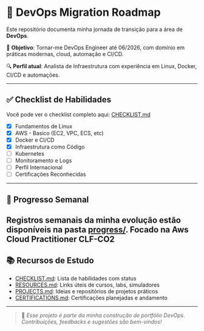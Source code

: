 # 🚀 DevOps Migration Roadmap

Este repositório documenta minha jornada de transição para a área de **DevOps**.

📌 **Objetivo**: Tornar-me DevOps Engineer até 06/2026, com domínio em práticas modernas, cloud, automação e CI/CD.

🔍 **Perfil atual**: Analista de Infraestrutura com experiência em Linux, Docker, CI/CD e automações.

---

## ✅ Checklist de Habilidades

Você pode ver o checklist completo aqui: [CHECKLIST.md](./CHECKLIST.md)

- [x] Fundamentos de Linux
- [x] AWS - Basico (EC2, VPC, ECS, etc)
- [x] Docker e CI/CD
- [X] Infraestrutura como Código
- [ ] Kubernetes
- [ ] Monitoramento e Logs
- [ ] Perfil Internacional
- [ ] Certificações Reconhecidas

---

## 📅 Progresso Semanal

Registros semanais da minha evolução estão disponíveis na pasta [progress/](./progress).
Focado na Aws Cloud Practitioner CLF-CO2
---

## 📚 Recursos de Estudo

- [CHECKLIST.md](./CHECKLIST.md): Lista de habilidades com status
- [RESOURCES.md](./RESOURCES.md): Links úteis de cursos, labs, simuladores
- [PROJECTS.md](./PROJECTS.md): Ideias e repositórios de projetos práticos
- [CERTIFICATIONS.md](./CERTIFICATIONS.md): Certificações planejadas e andamento

---

> 🎯 *Esse projeto é parte da minha construção de portfólio DevOps. Contribuições, feedbacks e sugestões são bem-vindos!*
